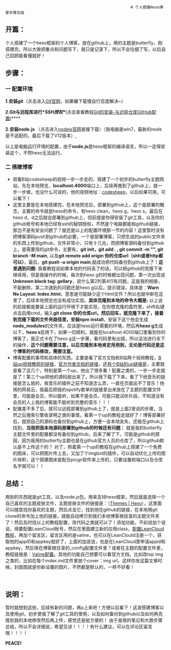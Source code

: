 
                                                           # 个人搭建Hexo博客步骤总结


##  开篇：

​        个人搭建了一个hexo框架的个人博客，放在github上，用的主题是butterfly，刚搭建完，所以大致把重点和问题写下，我只是记录下，所以不会往细了写，以后自己回顾能看懂就好！   

## 步骤：

### 一 配置环境

**1.安装git**（点击进入[Git官网](https://git-scm.com/downloads)，如果嫌下载慢自行百度解决~） 

**2.Git与远程库进行\**SSH授权\****(点击查看教程[Git的安装-与远程仓库GitHub配置](https://www.cnblogs.com/wy0526/p/13068373.html))****

**2.安装node.js** （点击进入[nodejs官网](https://nodejs.org/zh-cn/)直接下载）（我电脑是win7，最新的node是不适配的，最后下载了V12版本）,

以上是电脑运行环境的配置，由于**node.js**是hexo框架的编译语言，所以一定得安装这个，不然hexo无法运行。

### 二 搭建博客

- 观看B站codesheep的视频一步一步走的，搭建了一个初步的butterfly主题网站，先在本地预览，**localhost:4000**端口上，后续再推到了github上，就一步一步做，也没什么可说的，他的视频地址：[codesheep](https://www.bilibili.com/video/BV1Yb411a7ty?spm_id_from=333.1007.top_right_bar_window_history.content.click)，以后如果可用，可以看下！
- 这里主要是在本地搭建完，在本地预览后，部署到github上，这个是部署的概念，主要的命令就是hexo的命令，有hexo clean，hexo g，hexo s，最后在hexo d，d之后就会部署到github上，但前提是你得安装了git工具，以及你的github账号和本地已经有ssh的秘钥授权，不然是个电脑都能和github链接，那岂不是有安全问题了？就还是以上的配置环境那一节的内容！这里暂时没有把博客源码push到github的必要，一个是部署博客，只把生成的public文件夹的东西上传到github，文件非常小，只有十几兆，而把博客源码备份到github上，是需要用的git命令，主要有，**git init，git add . , git commit -m "", git branch -M main**, 以及**git remote add origin 你的仓库url（shh或者http都可以）**，最后，**git push -u origin main**,就成功把代码备份到github上了！**这里遇到问题:**  我看教程说如果本地的代码丢了的话，可以把github的克隆下来继续用，但是我操作的时候，每次到hexo g的时候都出现问题，第一次出现说**Unknown block tag: gellary**，说什么第2列第4行有问题，这是我的相册，不能删除，第二次遇到的问题还是hexo g以后，提示错误，具体是：**Warn No Layout: Index.html**，意思是可能缺少这个html文件？所以也就中断在这里了，后续本地预览也没有成功实现。**具体克隆到本地的命令大概是:** 以上说的前提都是要装上面的运行环境下才能实现，在你想克隆的盘符里，shift右键点击启用cmd，输入**git clone **你的仓库url，然后回车，就克隆下来了，接着到克隆下载的文件夹路径里，安装**npm install**，安装下这个他会生成**node_modules**的文件夹，应该是hexo运行需要的环境，然后再**hexo g**生成以下，**hexo s**启用下，如果一切顺利，就能在localhost:4000端口里看到你的博客了，我正式卡在了hexo g这一步骤，看代码里有出错，所以没法进行余下的操作，**这个问题需要注意，以后克隆到本地肯定用用到，无论是代码还是这个博客的代码修改，需要注意。**
- 博客配置的事项和具体的东西，主要是看了官方文档和B站两个视频教程，[B站up视频教程的链接](https://www.bilibili.com/video/BV1fw41197NS?spm_id_from=333.1007.top_right_bar_window_history.content.click)，[官方作者文档的链接](https://butterfly.js.org/posts/21cfbf15/)，[还有个B站的up链接是](https://www.bilibili.com/video/BV1zo4y1U7aC?spm_id_from=333.1007.top_right_bar_window_history.content.click)，主要就是看了这几个，特别是第一个up，他出了很多集！配置之类的，一步一步走就是了！第三个up把他的源码放出来了，所以我下载了下来，看了下他音乐的链接是怎么放的，我音乐的插件之前不知道怎么弄，一直在页面出不了音乐！他用的网易云，我最后把我的spotify歌单的链接拿出来放在了主题的配置文件里，可能是会员，所以能听，如果不是会员，可能只能试听片段，不知道没有会员的人上我的博客能不能听到完整的音乐！！！
- 配置差不多了后，就可以远程部署到github上了，就是上面2里说的步骤，当然之后搜索引擎收录啊之类的事情，看第一个up的教程走就好了！博客部署好后，就把自己的源码也备份到github上，方便一会本地丢失，还能在github上找到，**当我把我本地源码部署到github的时候还有问题：** 就是我的butterfly主题文件里的配置都没有备份到github，后来了解了下，可能是github的原因，因为我用的butterfly主题也是在github官方人员的仓库了，所以github默认是不上传这个的？   对了，照着第一个up的教程在github上搭建了一个免费的图床，可以把图片传上去，又加了个imgbot的插件，可以自动优化上传的图片体积，这个搭建图床是配合picgo软件来上传的，只要设置和端口以及仓库名字就可以！！

## 总结：

​        用到的东西就是git工具，以及node.js包，用来支持hexo框架，然后就是选择一个自己喜欢的主题皮肤文件，主题皮肤文件的链接是：（[Themes | Hexo](https://hexo.io/themes/)），这里面可以随意找你喜欢的主题，然后点击它，找到他在github的链接，在本地用git clone的命令加上他的链接，就能自动拷贝到我们本地博客根目录的主题文件夹了！然后及时找以上的教程配置，改代码之类就可以了！添加功能，不如说加个说说，得要配置LeanCloud账号，然后在里面建立新的应用class，[配置LeanCloud教程](https://artitalk.js.org/doc.html#%F0%9F%8C%88-leancloud-%E7%9A%84%E7%9B%B8%E5%85%B3%E5%87%86%E5%A4%87)，再加个留言区，留言区用的是valine，也可以在LeanClould注册一个，获取他的appID和appkey就好了，上面的加说说，也是在LeanCloud里申请appid和appkey，然后填在博客根目录的_config配置文件里？或者在主题的配置文件里，教程链接是：[Valine配置](https://valine.js.org/quickstart.html)。其他的功能自己想要可以看官方文档，比如改top img之类的，比如在每个index.md文件里放个cover：img url，这样你发这篇文章时候，封面图就是你新设置的图片，不然都是默认的，一样不好看！

​       

## 说明：

​       暂时就想到这些，后续有新的问题，再p上来吧！方便以后看下！这波搭建博客以及使用git，初步使我了解了git工具的使用，以及如何备份到github以及如何再克隆到我的本地修改然后再上传，感觉还是挺方便的！ 由于是我的笔记和大致步骤总结，所以不会详细说，希望见谅！！！！有什么建议，可以在评论区留言哦！！！！





**PEACE!**

​      






​                                        

  
